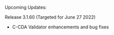 
Upcoming Updates:

Release 3.1.60 (Targeted for June 27 2022)
* C-CDA Validator enhancements and bug fixes

